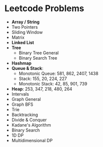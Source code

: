 # Leetcode Problems

- **Array / String**
- Two Pointers
- Sliding Window
- Matrix
- **Linked List**
- **Tree**
    - Binary Tree General
    - Binary Search Tree
- **Hashmap**
- **Queue & Stack**:
    - Monotonic Queue: 581, 862, 2407, 1438
    - Stack: 155, 20, 224, 227
    - Monotonic Stack: 42, 85, 901, 739
- **Heap**: 253, 347, 218, 480, 264
- Intervals
- Graph General
- Graph BFS
- Trie
- Backtracking
- Divide & Conquer
- Kadane's Algorithm
- Binary Search
- 1D DP
- Multidimensional DP
